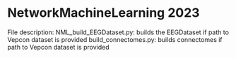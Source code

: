 # NetworkMachineLearning 2023

File description:
NML_build_EEGDataset.py: builds the EEGDataset if path to Vepcon dataset is provided
build_connectomes.py: builds connectomes if path to Vepcon dataset is provided

